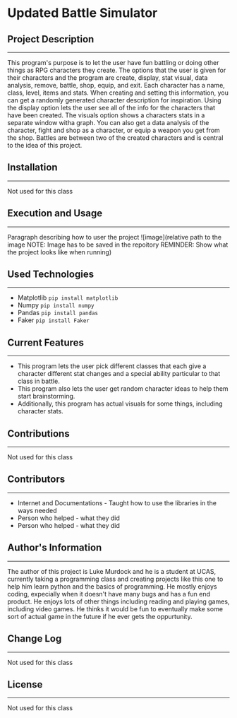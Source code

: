 # Updated Battle Simulator

## Project Description
---
This program's purpose is to let the user have fun battling or doing other things as RPG characters they create. The options that the user is given for their characters and the program are create, display, stat visual, data analysis, remove, battle, shop, equip, and exit. Each character has a name, class, level, items and stats. When creating and setting this information, you can get a randomly generated character description for inspiration. Using the display option lets the user see all of the info for the characters that have been created. The visuals option shows a characters stats in a separate window witha graph. You can also get a data analysis of the character, fight and shop as a character, or equip a weapon you get from the shop. Battles are between two of the created characters and is central to the idea of this project.  

## Installation
---
Not used for this class  

## Execution and Usage
---
Paragraph describing how to user the project
![image](relative path to the image NOTE: Image has to be saved in the repoitory REMINDER: Show what the project looks like when running)  

## Used Technologies
---
+ Matplotlib
`pip install matplotlib`
+ Numpy
`pip install numpy`
+ Pandas
`pip install pandas`
+ Faker
`pip install Faker`  

## Current Features
---
+ This program lets the user pick different classes that each give a character different stat changes and a special ability particular to that class in battle.
+ This program also lets the user get random character ideas to help them start brainstorming.
+ Additionally, this program has actual visuals for some things, including character stats.

## Contributions
---
Not used for this class  

## Contributors
---
+ Internet and Documentations - Taught how to use the libraries in the ways needed
+ Person who helped - what they did
+ Person who helped - what they did  

## Author's Information
---
The author of this project is Luke Murdock and he is a student at UCAS, currently taking a programming class and creating projects like this one to help him learn python and the basics of programming. He mostly enjoys coding, expecially when it doesn't have many bugs and has a fun end product. He enjoys lots of other things including reading and playing games, including video games. He thinks it would be fun to eventually make some sort of actual game in the future if he ever gets the oppurtunity.  

## Change Log
---
Not used for this class  

## License
---
Not used for this class  
